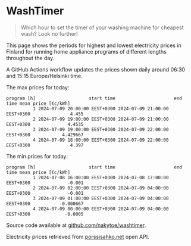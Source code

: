 
# WashTimer

> Which hour to set the timer of your washing machine for cheapest wash? Look no further!

This page shows the periods for highest and lowest electricity prices in Finland 
for running home appliance programs of different lengths throughout the day. 

A GitHub Actions workflow updates the prices shown daily around 06:30 and 15:15 Europe/Helsinki time.

The max prices for today:

	program [h]                    start time                      end time mean price [€c/kWh]
	          1 2024-07-09 20:00:00 EEST+0300 2024-07-09 21:00:00 EEST+0300               4.455
	          2 2024-07-09 19:00:00 EEST+0300 2024-07-09 21:00:00 EEST+0300              4.4535
	          3 2024-07-09 19:00:00 EEST+0300 2024-07-09 22:00:00 EEST+0300            4.429667
	          4 2024-07-09 18:00:00 EEST+0300 2024-07-09 22:00:00 EEST+0300               4.397

The min prices for today:

	program [h]                    start time                      end time mean price [€c/kWh]
	          1 2024-07-08 16:00:00 EEST+0300 2024-07-08 17:00:00 EEST+0300              -0.001
	          2 2024-07-09 02:00:00 EEST+0300 2024-07-09 04:00:00 EEST+0300              -0.001
	          3 2024-07-09 01:00:00 EEST+0300 2024-07-09 04:00:00 EEST+0300           -0.000667
	          4 2024-07-09 00:00:00 EEST+0300 2024-07-09 04:00:00 EEST+0300             -0.0005


Source code available at [github.com/nakytoe/washtimer](https://github.com/nakytoe/washtimer).

Electricity prices retrieved from [porssisahko.net](https://porssisahko.net/api) open API.
